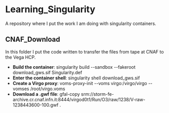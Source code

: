 # Learning_Singularity
A repository where I put the work I am doing with singularity containers.

## CNAF_Download
In this folder I put the code written to transfer the files from tape at CNAF to the Vega HCP. 

- **Build the container**: singularity build --sandbox --fakeroot download_gws.sif Singularity.def
- **Enter the container shell**: singularity shell download_gws.sif
- **Create a Virgo proxy**: voms-proxy-init --voms virgo:/virgo/virgo --vomses /root/virgo.voms
- **Download a .gwf file**: gfal-copy srm://storm-fe-archive.cr.cnaf.infn.it:8444/virgod0t1/Run/O3/raw/1238/V-raw-1238443600-100.gwf .
